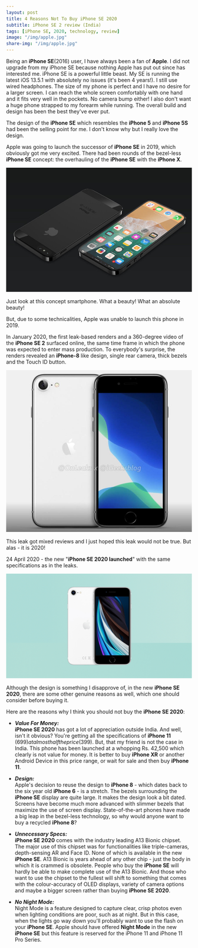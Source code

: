 ```yaml
---
layout: post
title: 4 Reasons Not To Buy iPhone SE 2020
subtitle: iPhone SE 2 review (India)
tags: [iPhone SE, 2020, technology, review]
image: "/img/apple.jpg"
share-img: "/img/apple.jpg"
---
```

Being an **iPhone SE**(2016) user, I have always been a fan of **Apple**. I did not upgrade from my iPhone SE because nothing Apple has put out since has interested me. iPhone SE is a powerful little beast. My SE is running the latest iOS 13.5.1 with absolutely no issues (it's been 4 years!). I still use wired headphones. The size of my phone is perfect and I have no desire for a larger screen. I can reach the whole screen comfortably with one hand and it fits very well in the pockets. No camera bump either! I also don't want a huge phone strapped to my forearm while running. The overall build and design has been the best they've ever put.

The design of the **iPhone SE** which resembles the **iPhone 5** and **iPhone 5S** had been the selling point for me. I don't know why but I really love the design. 

Apple was going to launch the successor of **iPhone SE** in 2019, which obviously got me very excited. There had been rounds of the bezel-less **iPhone SE** concept: the overhauling of the **iPhone SE** with the **iPhone X**. 

<img src="/img/seconcept.jpg" alt="iPhone SE Concept">

Just look at this concept smartphone. What a beauty! What an absolute beauty!

But, due to some technicalities, Apple was unable to launch this phone in 2019. 

In January 2020, the first leak-based renders and a 360-degree video of the **iPhone SE 2** surfaced online, the same time frame in which the phone was expected to enter mass production. To everybody's surprise, the renders revealed an **iPhone-8** like design, single rear camera, thick bezels and the Touch ID button.

<img src="/img/seleak.jpg" alt="iPhone SE Leak">

This leak got mixed reviews and I just hoped this leak would not be true. But alas - it is 2020!

24 April 2020 - the new "**iPhone SE 2020 launched**" with the same specifications as in the leaks.

<img src="/img/se2.jpg" alt="iPhone SE 2020">

Although the design is something I disapprove of, in the new **iPhone SE 2020**, there are some other genuine reasons as well, which one should consider before buying it. 

Here are the reasons why I think you should not buy the **iPhone SE 2020**:

- ***Value For Money:***<br>
**iPhone SE 2020** has got a lot of appreciation outside India. And well, isn't it obvious? You're getting all the specifications of **iPhone 11** ($699) at almost half the price ($399). But, that my friend is not the case in India. This phone has been launched at a whopping Rs. 42,500 which clearly is not value for money. It is better to buy **iPhone XR** or another Android Device in this price range, or wait for sale and then buy **iPhone 11**.

- ***Design:***<br>
Apple's decision to reuse the design to **iPhone 8** - which dates back to the six year old **iPhone 6** - is a stretch. The bezels surrounding the **iPhone SE** display are quite large. It makes the design look a bit dated. Screens have become much more advanced with slimmer bezels that maximize the use of screen display. State-of-the-art phones have made a big leap in the bezel-less technology, so why would anyone want to buy a recycled **iPhone 8**?

- ***Unnecessary Specs:***<br>
**iPhone SE 2020** comes with the industry leading A13 Bionic chipset. The major use of this chipset was for functionalities like triple-cameras, depth-sensing AR and Face ID. None of which is available in the new **iPhone SE**. A13 Bionic is years ahead of any other chip - just the body in which it is crammed is obsolete. People who buy the **iPhone SE** will hardly be able to make complete use of the A13 Bionic. And those who want to use the chipset to the fullest will shift to something that comes with the colour-accuracy of OLED displays, variety of camera options and maybe a bigger screen rather than buying **iPhone SE 2020**.

- ***No Night Mode:***<br>
Night Mode is a feature designed to capture clear, crisp photos even when lighting conditions are poor, such as at night. But in this case, when the lights go way down you'll probably want to use the flash on your **iPhone SE**. Apple should have offered **Night Mode** in the new **iPhone SE** but this feature is reserved for the iPhone 11 and iPhone 11 Pro Series.
